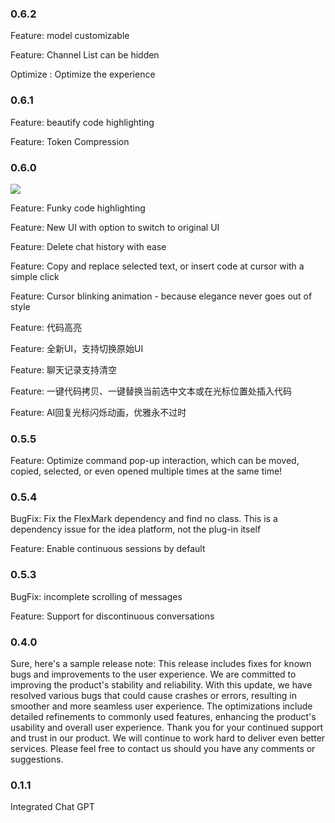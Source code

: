 <h3>0.6.2</h3>
<p>Feature: model customizable</p>
<p>Feature: Channel List can be hidden</p>
<p>Optimize : Optimize the experience</p>

<h3>0.6.1</h3>
<p>Feature: beautify code highlighting</p>
<p>Feature: Token Compression</p>

<h3>0.6.0</h3>
<img src="https://objectstorage.ap-tokyo-1.oraclecloud.com/n/nrkaz8upkcho/b/bucket-img-public/o/gptplugincodeHighlighting.png">

<p>Feature: Funky code highlighting</p>
<p>Feature: New UI with option to switch to original UI</p>
<p>Feature: Delete chat history with ease</p>
<p>Feature: Copy and replace selected text, or insert code at cursor with a simple click</p>
<p>Feature: Cursor blinking animation - because elegance never goes out of style</p>

<p>Feature: 代码高亮</p>
<p>Feature: 全新UI，支持切换原始UI</p>
<p>Feature: 聊天记录支持清空</p>
<p>Feature: 一键代码拷贝、一键替换当前选中文本或在光标位置处插入代码</p>
<p>Feature: AI回复光标闪烁动画，优雅永不过时</p>

<h3>0.5.5</h3>
<p>Feature: Optimize command pop-up interaction, which can be moved, copied, selected, or even opened multiple times at the same time!</p>

<h3>0.5.4</h3>
<p>BugFix: Fix the FlexMark dependency and find no class. This is a dependency issue for the idea platform, not the plug-in itself</p>
<p>Feature: Enable continuous sessions by default</p>


<h3>0.5.3</h3>
<p>BugFix: incomplete scrolling of messages</p>
<p>Feature: Support for discontinuous conversations</p>

<h3>0.4.0</h3>
<p>Sure, here's a sample release note:
This release includes fixes for known bugs and improvements to the user experience.
We are committed to improving the product's stability and reliability. With this update, we have resolved various bugs that could cause crashes or errors, resulting in smoother and more seamless user experience. The optimizations include detailed refinements to commonly used features, enhancing the product's usability and overall user experience.
Thank you for your continued support and trust in our product. We will continue to work hard to deliver even better services. Please feel free to contact us should you have any comments or suggestions.</p>

<h3>0.1.1</h3>
<p>Integrated Chat GPT</p>





